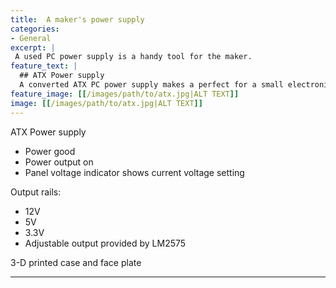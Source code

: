 ```yaml
---
title:  A maker's power supply
categories:
- General
excerpt: |
 A used PC power supply is a handy tool for the maker.
feature_text: |
  ## ATX Power supply
  A converted ATX PC power supply makes a perfect for a small electronics lab (Cooler Gear 540W).
feature_image: [[/images/path/to/atx.jpg|ALT TEXT]]
image: [[/images/path/to/atx.jpg|ALT TEXT]]
---
```


ATX Power supply

 * Power good
 * Power output on
 * Panel voltage indicator shows current voltage setting 

 Output rails:
 * 12V
 * 5V
 * 3.3V
 * Adjustable output provided by LM2575

 3-D printed case and face plate

---


